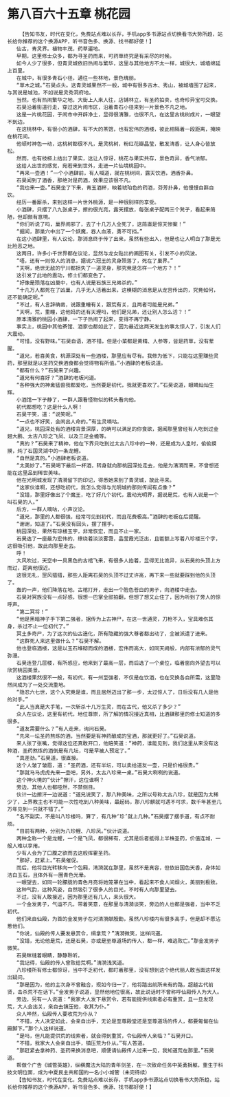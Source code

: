 # 第八百六十五章 桃花园
        【告知书友，时代在变化，免费站点难以长存，手机app多书源站点切换看书大势所趋，站长给你推荐的这个换源APP，听书音色多、换源、找书都好使！】
       仙古，青灵界。植物丰茂，药草遍地。
       早期，这里修士众多，都为寻圣药而来，可药草终究是有采尽的时候。
       如今人少了很多，但青灵城依旧热闹与繁华，这里与其他地方不太一样，城很大，城墙绵延上百里。
       在城中，有很多青石小径，通往一些林地，景色瑰丽。
       “草木之城。”石昊点头。这青灵城果然不一般，城中有很多古木、秀山，被城墙围了起来，与其说是城池，不如说是灵秀洞府地。
       当然，也有热闹繁华之地，大街上人来人往，店铺林立，有圣药拍卖，也奇珍异宝可交换。
       石昊沿着街道行走，穿过这片闹市区，沿着青石小径来到一片景色不凡之地。
       这是一片桃花园，于闹市中开辟净土，显得很清雅，也很不凡，在这里古桃树成片，一眼望不到边。
       在这桃林中，有很小的酒肆，有不大的茶馆，也有宏伟的酒楼，彼此相隔着一段距离，掩映在桃花间。
       他顿时神色一动，这桃树都很不凡，是灵桃树，粉红花瓣晶莹，散发清香，让人身心皆放松。
       然而，也有枝桠上结出了果实，这让人惊讶，桃花与果实共存，景色奇异，香气浓郁。
       这给人出世的感觉，宛若来到世外，走进一片仙境桃园中。
       “再来一壶酒！”一个小酒肆前，有人喊道，就在桃树间，露天饮酒，酒香扑鼻。
       石昊闻到了酒香，那绝对是药酒，效果应该很不凡。
       “我也来一壶。”石昊坐了下来，青玉酒杯，映着琥珀色的药酒，芬芳扑鼻，他慢慢自斟自饮。
       经历一番厮杀，来到这样一片世外桃源，是一种很别样的享受。
       小酒肆，只摆了八九张桌子，擦的很光亮，露天摆放，每张桌子配两三个凳子，看起来简陋，但却颇有意境。
       “你们听说了吗，巢界闹邪了，去了十几万人全死了，这简直是惊天惨案！”
       “据闻，那巢穴中出了一个妖魔，吞人血液，勇不可挡。”
       在这小酒肆里，有人议论，那消息终于传了出来，虽然有些出入，但是也让人明白了那是无比险恶之地。
       这两日，许多小千世界都在议论，显然与龙女贴出的画图有关，引发不小的风波。
       “唔，还有一则惊人的消息，据说六冠王的灵身殒落了，死在了巢界。”
       “天啊，绝世无敌的宁川都损失了一道灵身，那究竟是怎样一个地方？！”
       这引发了此地的震动，修士们都变色了。
       “好像是殒落在凶巢中，也有人说是石族三兄弟杀的。”
       “十几万人都死在了凶巢，几乎无人活着出来，这模糊的消息是从龙宫传出的，究竟如何，还不能确定呢。”
       “不过，有人言辞确凿，说跟重瞳有关，跟荒有关，且两者可能是兄弟。”
       “天啊，荒，重瞳，这他妈的还有天理吗，他们是兄弟，还让别人怎么活？！”
       原本清雅的桃园小酒肆，一下子热闹了起来，变得不再宁静。
       事实上，桃园中其他茶馆、酒家也都如此了，因为最近这两天发生的事太惊人了，引发人们大震动。
       “可惜，没有野味。”石昊自语，酒不错，但是小菜都是黄精、人参等，皆是药草，没有荤腥。
       “道兄，若喜美食，桃源深处有一些酒楼，那里应有尽有。我修为低下，只能在这里赚些灵药，那里就是以圣药交换酒食都会觉得物有所值。”小酒肆的老板说道。
       “都有什么？”石昊来了兴趣。
       “道兄有何喜好？”酒肆的老板问道。
       “各种强大的神禽猛兽我都爱吃，当然要是初代，我就更喜欢了。”石昊说道，眼睛灿灿生辉。
       小酒馆一下子静了，一群人跟看怪物似的转头看向他。
       初代都想吃？这是什么人啊！
       石昊干笑，道：“说笑呢。”
       “一点也不好笑，会闹出人命的。”有生灵嘀咕。
       “道兄，桃园深处有的酒楼背景深厚，的确可以满足的你食欲，据闻那里曾经有人吃到过金翅大鹏、太古八珍之飞凤、以及三足金蟾等。
       “真的？”石昊来了精神，他在下界只吃到过太古八珍中的一种，还是成为人皇时，偷偷摸摸，炖了石国灵湖中的一条龙鲤。
       “自然是真的。”小酒肆老板说道。
       “太美妙了。”石昊喝下最后一杯酒，转身就向那桃园深处走去，他是为清漪而来，不曾想还能在这里品到稀世美味。
       他在光明城发现了清漪留下的印记，得悉她来到了青灵城，故此寻来。
       “这家伙谁啊，还想吃初代，我怎么觉得与光明城的那则传闻有点像？”
       “没错，那里好像出了个魔王，吃了好几个初代，震动光明界，据说是荒，也有人说是一个叫石昊的人。”
       后方，一群人嘀咕，小声议论。
       “道兄，那里的人都很强，经常可见到初代，而且花费极高。”酒肆的老板在后提醒。
       “谢谢，知道了。”石昊没有回头，摆了摆手。
       桃园深处，果然有琼楼玉宇，非常恢宏，而且不止一家。
       石昊选了一座最为宏伟的，缭绕着淡淡雾霭，晶莹霞光泛出，且匾额上写着八珍楼三个字，这很吸引他，故此向那里走去。
       呼！
       大风吹过，天空中一具黑色的古棺飞来，有很多人抬着，显得无比诡异，从石昊的头顶上方而过，距离他很近。
       这很无礼，罡风猎猎，那些人距离石昊的头顶不过丈许高，再下来一些就要踩到他的头顶了。
       轰的一声，他们降落在地，古棺打开，走出一个脸色苍白的男子，向酒楼中走去。
       石昊对冥族没有一点好感，很想一巴掌全部拍翻，但想了想又止住了，因为听到了旁人的惊呼声。
       “第二冥将！”
       “他是黑暗神子手下第二强者，据传为上古神尸，在这一世通灵，刀枪不入，宝具难伤其身，杀过不止一位初代了。”
       冥土多奇尸，为了这次的仙古造化，所有隐藏的强大尊者都出动了，全被派遣了进来。
       “这群死人来这里做什么？”石昊不解。
       他也登临酒楼，这是以玉石堆砌而成的酒楼，宏伟而高大，如同天阙般，内部有浓郁的灵气弥漫。
       石昊连登几层楼，有所感应，他来到了最高一层，而后选了一个桌位，临着窗向外望去可以欣赏桃园美景。
       这酒楼果然很不一般，有初代，有一州至强者，不仅是在饮酒，也在交换各自所需，这里隐然间成为了一处交流重地。
       “隐忍六七世，这个人究竟是谁，而且居然迈出了那一步，太过惊人了，日后没有几人是他的对手。”
       “此人当真是大手笔，一次斩杀十几万生灵，而在古代，他又杀了多少？”
       众人在议论，这里有初代，地位尊崇，所了解的情况接近真相，比酒肆那里的修士知道的多很多。
       “道友需要什么？”有人走来，询问石昊。
       “先来一坛圣药熬炼的酒，当然要是有神药酿成的宝酒，那就更好了。”石昊说道。
       来人张了张嘴，觉得这位还真敢开口，他赔笑道：“神药，谁能见到，我们这里从来没有这种酒，圣药熬炼的酒倒是有几坛，可是早被人预定了。”
       “真差劲。”石昊道，很直接。
       这个人皱了皱眉，道：“圣药酒，还有半坛，可以卖给道友一壶，只是价格很贵。”
       “那就马马虎虎先来一壶吧，另外，太古八珍来一桌。”石昊大咧咧的说道。
       这个神火境的“伙计”擦汗，这位谁啊？
       旁边，其他人也都哑然，不禁侧目。
       伙计一边擦汗一边说道：“道兄说笑了，那八种美味，之所以号称太古八珍，就是因为太稀少了，上界教主也不可能一次性吃到八种美味，最起码，那八珍麒就可遇不可求，数千年甚至几万年见到一只就不错了。”
       “名不副实，不是叫八珍楼吗，算了，有几种‘珍’就上几种。”石昊摆了摆手道，有点不耐烦。
       “目前有两种，分别为八珍鲤、八珍凤。”伙计说道。
       两种全称一个是龙鲤，一个是飞凤，都很稀有，尤其是后者抵得上半株圣药，价值连城，一般人难以享用。
       少有人会为了口腹之欲而去这般挥霍圣药。
       “那好，赶紧上。”石昊催促。
       而后，他将目光转移向一个包厢，清漪就在那里，虽然不是真容，但依旧国色天香，身体如洁白玉石，且体外有一圈青色光晕。
       一眼望去，如同一轮朦胧的青色月亮将她笼罩在当中，看起来不食人间烟火，美丽到极致。
       这种气韵，这种风姿，自然吸引了很多人的目光，不时有人向那里望去。
       不过，没有人敢接近，因为那里还有几人，来头很大。
       一个金发男子，气运不凡，带着笑意，在那里与清漪谈笑，旁边的人也都是强者，当中不乏初代。
       他们来自仙殿，为首的金发男子在对清漪献殷勤，虽然八珍楼内有很多高手，但是却不愿沾惹他们。
       “你说，仙殿的传人要发悬赏令，缉拿荒？”清漪微笑，这样问道。
       “没错，无论他是荒，还是石昊，亦或是至尊道场的传人，都一样，难逃败亡。”那金发男子微笑。
       石昊眯缝着眼睛，静静聆听。
       “我记得，仙殿的传人曾败给荒啊。”清漪浅笑道。
       八珍楼所有修士都惊讶，当中不乏初代，都盯着那里，没有想到这个绝代丽人敢当面这样发出疑问。
       “那是因为，他的主次身不曾融合，现如今归一了，他将踏出前所未有的路，超越古代前贤，击杀荒不在话下。”金发男子说道，显然他地位很高，故此说话时不曾称呼仙殿传人为大人。
       旁边，另有一人说道：“我家大人发下悬赏令，若有能提供线索者必有重赏，且一旦发现荒，大人会出关，亲自去镇压他，收其为仆。”
       众人哗然，仙殿传人要收荒为仆从？
       “不错，大人决定如此，会亲自出手，无论是至尊殿堂还是至尊道场的传人，都要匍匐在仙殿脚下。”那个人这样说道。
       “是吗，但凡能提供荒的线索者，就会得到重赏，令仙殿传人亲临？”石昊开口。
       “不错，我家大人会亲自出手，镇压荒为仆从。”有人答道。
       “那赶紧去拿神药、圣药来换消息吧，顺便请仙殿传人过来一见，我知道荒在那里。”石昊道。
       帮做个广告《城管英雄》，纵横魔法大陆的青年剑圣，在一次致命任务中英勇捐躯，重生于科技文明位面，成为中夏民主共和国的一名小小城管（未完待续）
       【告知书友，时代在变化，免费站点难以长存，手机app多书源站点切换看书大势所趋，站长给你推荐的这个换源APP，听书音色多、换源、找书都好使！】